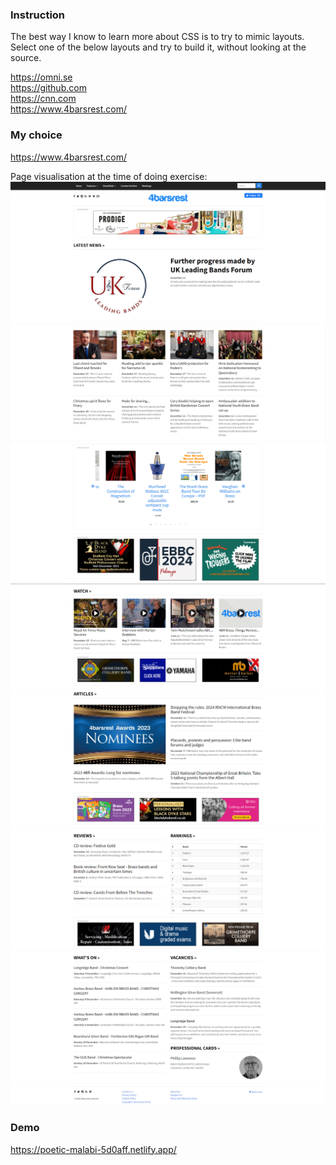 ### Instruction
The best way I know to learn more about CSS is to try to mimic layouts.
Select one of the below layouts and try to build it, without looking at the source.

https://omni.se </br>
https://github.com </br>
https://cnn.com </br>
https://www.4barsrest.com/ </br>

### My choice

https://www.4barsrest.com/

Page visualisation at the time of doing exercise:
![page-template.PNG](assets%2Fpage-template.PNG)
![page-template2.PNG](assets%2Fpage-template2.PNG)
![page-template3.PNG](assets%2Fpage-template3.PNG)
![page-template-4.PNG](assets%2Fpage-template-4.PNG)
![page-template-5.PNG](assets%2Fpage-template-5.PNG)
![page-template-6.PNG](assets%2Fpage-template-6.PNG)
![page-template-7.PNG](assets%2Fpage-template-7.PNG)
![page-template-8.PNG](assets%2Fpage-template-8.PNG)

### Demo
https://poetic-malabi-5d0aff.netlify.app/

